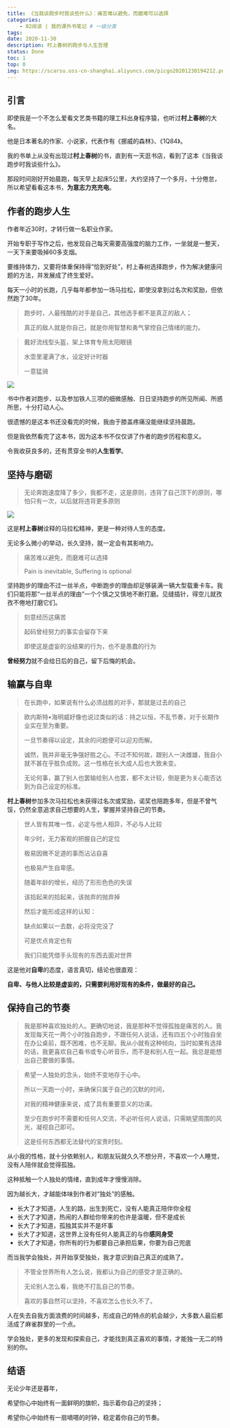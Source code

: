 ```yaml
---
title: 《当我谈跑步时我谈些什么》：痛苦难以避免，而磨难可以选择
categories:
    - 02阅读 | 我的课外书笔记 # 一级分类
tags:
date: 2020-11-30
description: 村上春树的跑步与人生哲理
status: Done
toc: 1
top: 0
img: https://scarsu.oss-cn-shanghai.aliyuncs.com/picgo20201230194212.png
---
```


## 引言

即使我是一个不怎么爱看文艺类书籍的理工科出身程序猿，也听过**村上春树**的大名。

他是日本著名的作家、小说家，代表作有《挪威的森林》、《1Q84》。

我的书单上从没有出现过**村上春树**的书，直到有一天逛书店，看到了这本《当我谈跑步时我谈些什么》。

那段时间刚好开始晨跑，每天早上起床5公里，大约坚持了一个多月，十分倦怠，所以希望看看这本书，**为意志力充充电**。


## 作者的跑步人生

作者年近30时，才转行做一名职业作家。

开始专职于写作之后，他发现自己每天需要高强度的脑力工作，一坐就是一整天，一天下来要吸掉60多支烟。

要维持体力，又要将体重保持得“恰到好处”，村上春树选择跑步，作为解决健康问题的方法，并发展成了终生爱好。

每天一小时的长跑，几乎每年都参加一场马拉松，即使没拿到过名次和奖励，但依然跑了30年。

> 跑步时，人最残酷的对手是自己，其他选手都不是真正的敌人；
> 
> 真正的敌人就是你自己，就是你用智慧和勇气掌控自己情绪的能力。

> 戴好流线型头盔，架上体育专用太阳眼镜
> 
> 水壶里灌满了水，设定好计时器
> 
> 一意猛骑

![](https://scarsu.oss-cn-shanghai.aliyuncs.com/picgo20210125155333.png)

书中作者对跑步、以及参加铁人三项的细微感触、日日坚持跑步的所见所闻、所惑所思，十分打动人心。

很遗憾的是这本书还没看完的时候，我由于膝盖疼痛没能继续坚持晨跑。

但是我依然看完了这本书，因为这本书不仅仅讲了作者的跑步历程和意义。

令我收获良多的，还有贯穿全书的**人生哲学**。

## 坚持与磨砺

> 无论奔跑速度降了多少，我都不走，这是原则，违背了自己顶下的原则，哪怕只有一次，以后就将违背更多原则

![](https://scarsu.oss-cn-shanghai.aliyuncs.com/picgo20210125114249.png)

这是**村上春树**诠释的马拉松精神，更是一种对待人生的态度。

无论多么微小的举动，长久坚持，就一定会有其影响力。

> 痛苦难以避免，而磨难可以选择
> 
> Pain is inevitable, Suffering is optional

坚持跑步的理由不过一丝半点，中断跑步的理由却足够装满一辆大型载重卡车。我们只能将那“一丝半点的理由”一个个慎之又慎地不断打磨。见缝插针，得空儿就孜孜不倦地打磨它们。

> 刻意经历这痛苦
> 
> 起码曾经努力的事实会留存下来
> 
> 即使这是虚妄的没结果的行为，也不是愚蠢的行为

**曾经努力**就不会给日后的自己，留下后悔的机会。

## 输赢与自卑

> 在长跑中，如果说有什么必须战胜的对手，那就是过去的自己

> 欧内斯特•海明威好像也说过类似的话：持之以恒，不乱节奏，对于长期作业实在至为重要。
> 
> 一旦节奏得以设定，其余的问题便可以迎刃而解。
> 
> 诚然，我并非毫无争强好胜之心。不过不知何故，跟别人一决雌雄，我自小就不甚在乎胜负成败。这一性格在长大成人后也大致未变。
> 
> 无论何事，赢了别人也罢输给别人也罢，都不太计较，倒是更为关心能否达到为自己设定的标准。

**村上春树**参加多次马拉松也未获得过名次或奖励，诺奖也陪跑多年，但是不曾气馁，仍然全意追求自己想要的人生，掌握并坚持自己的节奏。

> 世人皆有其唯一性，必定与他人相异，不必与人比较
> 
> 年少时，无力客观的把握自己的定位
> 
> 极易因微不足道的事而沾沾自喜
> 
> 也极易产生自卑感。
> 
> 随着年龄的增长，经历了形形色色的失误
> 
> 该拾起来的拾起来，该抛弃的抛弃掉
> 
> 然后才能形成这样的认知：
> 
> 缺点如果以一去数，必将没完没了
> 
> 可是优点肯定也有
> 
> 我们只能凭借手头现有的东西去面对世界

这是他对**自卑**的态度，语言真切，结论也很直观：

**自卑、与他人比较是虚妄的，只需要利用好现有的条件，做最好的自己。**


## 保持自己的节奏


> 我是那种喜欢独处的人。更确切地说，我是那种不觉得孤独是痛苦的人。我发现每天花一两个小时独自跑步，不跟任何人说话，还有四五个小时独自坐在办公桌前，既不困难，也不无聊。我从小就有这种倾向，当时如果有选择的话，我更喜欢自己看书或专心听音乐，而不是和别人在一起。我总是能想出自己要做的事情。

> 希望一人独处的念头，始终不变地存于心中。
> 
> 所以一天跑一小时，来确保只属于自己的沉默的时间，
> 
> 对我的精神健康来说，成了具有重要意义的功课。
> 
> 至少在跑步时不需要和任何人交流，不必听任何人说话，只需眺望周围的风光，凝视自己即可。
> 
> 这是任何东西都无法替代的宝贵时刻。

从小我的性格，就十分依赖别人，和朋友玩就久久不想分开，不喜欢一个人睡觉，没有人陪伴就会觉得孤独。

这种抵触一个人独处的情绪，直到成年才慢慢消除。

因为越长大，才越能体味到作者对“独处”的感触。

- 长大了才知道，人生的路，出生到死亡，没有人能真正陪伴你全程
- 长大了才知道，热闹的人群给你带来的也许是温暖，但不是成长
- 长大了才知道，孤独其实并不是坏事
- 长大了才知道，这世界上没有任何人能真正的与你**感同身受**
- 长大了才知道，你所有的行为都要自己承担后果，你要为自己兜底

而当我学会独处，并开始享受独处，我才意识到自己真正的成熟了。

> 不管全世界所有人怎么说，我都认为自己的感受才是正确的。
> 
> 无论别人怎么看，我绝不打乱自己的节奏。
> 
> 喜欢的事自然可以坚持，不喜欢怎么也长久不了。

人在失去自我方面浪费的时间越多，形成自己的特点的机会越少，大多数人最后都活成了麻雀群里的一个点。

学会独处，更多的发现和探索自己，才能找到真正喜欢的事情，才能独一无二的特别的你。

## 结语

无论少年还是暮年，

希望你心中始终有一面鲜明的旗帜，指示着你自己的坚持；

希望你心中始终有一扇嘀嗒的时钟，稳定着你自己的节奏。